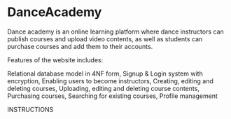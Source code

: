 # DanceAcademy

  Dance academy is an online learning platform where dance instructors can publish courses and upload video contents, 
as well as students can purchase courses and add them to their accounts.

Features of the website includes:

Relational database model in 4NF form, 
Signup & Login system with encryption, 
Enabling users to become instructors, 
Creating, editing and deleting courses, 
Uploading, editing and deleting course contents, 
Purchasing courses, 
Searching for existing courses, 
Profile management

INSTRUCTIONS


